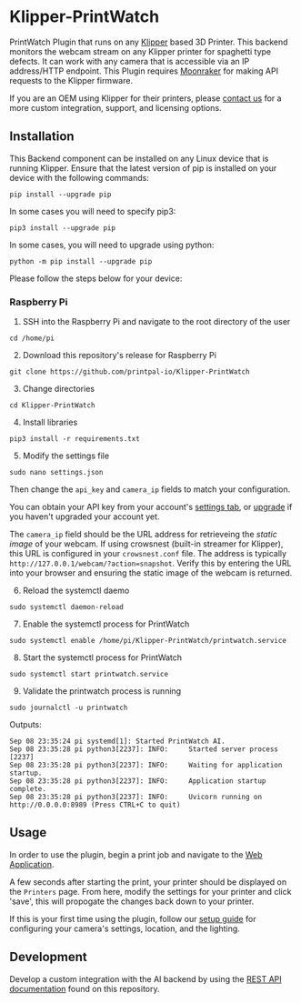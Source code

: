 # Klipper-PrintWatch
PrintWatch Plugin that runs on any [Klipper](https://github.com/Klipper3d/klipper) based 3D Printer. This backend monitors the webcam stream on any Klipper printer for spaghetti type defects. It can work with any camera that is accessible via an IP address/HTTP endpoint. This Plugin requires [Moonraker](https://github.com/Arksine/moonraker) for making API requests to the Klipper firmware.

If you are an OEM using Klipper for their printers, please [contact us](https://printpal.io/contact/) for a more custom integration, support, and licensing options.

## Installation
This Backend component can be installed on any Linux device that is running Klipper. Ensure that the latest version of pip is installed on your device with the following commands:
```
pip install --upgrade pip
```

In some cases you will need to specify pip3:
```
pip3 install --upgrade pip
```

In some cases, you will need to upgrade using python:
```
python -m pip install --upgrade pip
```

Please follow the steps below for your device:

### Raspberry Pi
1. SSH into the Raspberry Pi and navigate to the root directory of the user
```
cd /home/pi
```
2. Download this repository's release for Raspberry Pi
```
git clone https://github.com/printpal-io/Klipper-PrintWatch
```
3. Change directories
```
cd Klipper-PrintWatch
```
4. Install libraries
```
pip3 install -r requirements.txt
```
5. Modify the settings file
```
sudo nano settings.json
```
Then change the `api_key` and `camera_ip` fields to match your configuration.

You can obtain your API key from your account's [settings tab](https://app.printpal.io), or [upgrade](https://printpal.io/standard-checkout/) if you haven't upgraded your account yet. 

The `camera_ip` field should be the URL address for retrieveing the _static image_ of your webcam. If using crowsnest (built-in streamer for Klipper), this URL is configured in your `crowsnest.conf` file. The address is typically `http://127.0.0.1/webcam/?action=snapshot`. Verify this by entering the URL into your browser and ensuring the static image of the webcam is returned.

6. Reload the systemctl daemo
```
sudo systemctl daemon-reload
```
7. Enable the systemctl process for PrintWatch
```
sudo systemctl enable /home/pi/Klipper-PrintWatch/printwatch.service
```
8. Start the systemctl process for PrintWatch
```
sudo systemctl start printwatch.service
```
9. Validate the printwatch process is running
```
sudo journalctl -u printwatch
```
Outputs:
```
Sep 08 23:35:24 pi systemd[1]: Started PrintWatch AI.
Sep 08 23:35:28 pi python3[2237]: INFO:     Started server process [2237]
Sep 08 23:35:28 pi python3[2237]: INFO:     Waiting for application startup.
Sep 08 23:35:28 pi python3[2237]: INFO:     Application startup complete.
Sep 08 23:35:28 pi python3[2237]: INFO:     Uvicorn running on http://0.0.0.0:8989 (Press CTRL+C to quit)
```

## Usage
In order to use the plugin, begin a print job and navigate to the [Web Application](https://app.printpal.io).

A few seconds after starting the print, your printer should be displayed on the `Printers` page. From here, modify the settings for your printer and click 'save', this will propogate the changes back down to your printer.

If this is your first time using the plugin, follow our [setup guide](https://printpal.io/documentation/tuning-your-setup/) for configuring your camera's settings, location, and the lighting.

## Development
Develop a custom integration with the AI backend by using the [REST API documentation](https://github.com/printpal-io/Klipper-PrintWatch/wiki/REST-API) found on this repository.

